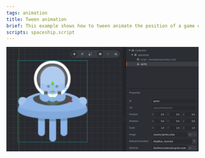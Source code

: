 ```yaml
---
tags: animation
title: Tween animation
brief: This example shows how to tween animate the position of a game object.
scripts: spaceship.script
---
```


![tween](basic_tween.png)
